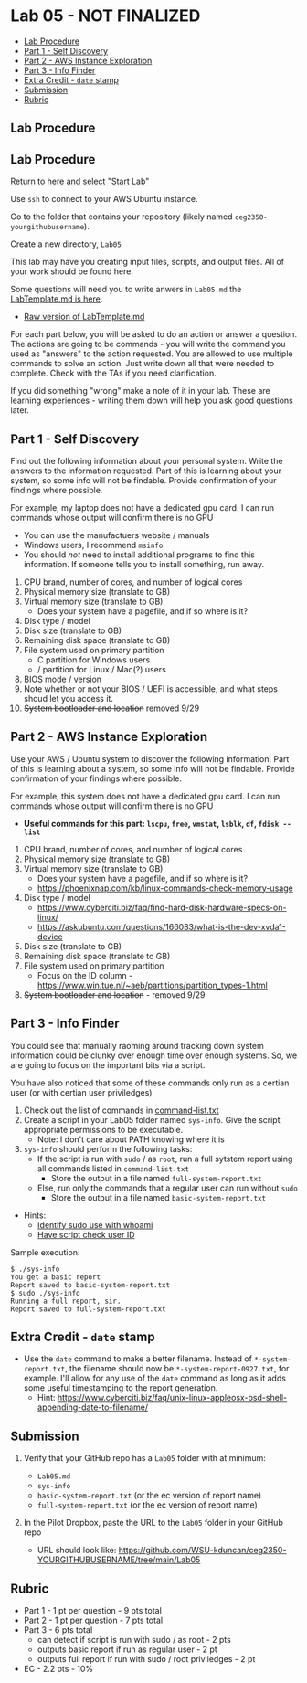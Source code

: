 # Lab 05 - NOT FINALIZED

- [Lab Procedure](#Lab-Procedure)
- [Part 1 - Self Discovery](#Part-1---Self-Discovery)
- [Part 2 - AWS Instance Exploration](#Part-2---AWS-Instance-Exploration)
- [Part 3 - Info Finder](#Part-3---Info-Finder)
- [Extra Credit - `date` stamp](#Extra-Credit---`date`-stamp)
- [Submission](#Submission)
- [Rubric](#Rubric)

## Lab Procedure

## Lab Procedure

[Return to here and select "Start Lab"](https://awsacademy.instructure.com/courses/13249/modules/items/1136419)

Use `ssh` to connect to your AWS Ubuntu instance.

Go to the folder that contains your repository (likely named `ceg2350-yourgithubusername`).

Create a new directory, `Lab05`

This lab may have you creating input files, scripts, and output files. All of your work should be found here.

Some questions will need you to write anwers in `Lab05.md` the [LabTemplate.md is here](LabTemplate.md).

- [Raw version of LabTemplate.md](https://raw.githubusercontent.com/pattonsgirl/Spring2022-CEG2350/main/Labs/Lab05/LabTemplate.md)

For each part below, you will be asked to do an action or answer a question. The actions are going to be commands - you will write the command you used as "answers" to the action requested. You are allowed to use multiple commands to solve an action. Just write down all that were needed to complete. Check with the TAs if you need clarification.

If you did something "wrong" make a note of it in your lab. These are learning experiences - writing them down will help you ask good questions later.

## Part 1 - Self Discovery

Find out the following information about your personal system. Write the answers to the information requested. Part of this is learning about your system, so some info will not be findable. Provide confirmation of your findings where possible.

For example, my laptop does not have a dedicated gpu card. I can run commands whose output will confirm there is no GPU

- You can use the manufactuers website / manuals
- Windows users, I recommend `msinfo`
- You should _not_ need to install additional programs to find this information. If someone tells you to install something, run away.

1. CPU brand, number of cores, and number of logical cores
2. Physical memory size (translate to GB)
3. Virtual memory size (translate to GB)
   - Does your system have a pagefile, and if so where is it?
4. Disk type / model
5. Disk size (translate to GB)
6. Remaining disk space (translate to GB)
7. File system used on primary partition
   - C partition for Windows users
   - / partition for Linux / Mac(?) users
8. BIOS mode / version
9. Note whether or not your BIOS / UEFI is accessible, and what steps shoud let you access it.
10. ~~System bootloader and location~~ removed 9/29

## Part 2 - AWS Instance Exploration

Use your AWS / Ubuntu system to discover the following information. Part of this is learning about a system, so some info will not be findable. Provide confirmation of your findings where possible.

For example, this system does not have a dedicated gpu card. I can run commands whose output will confirm there is no GPU

- **Useful commands for this part: `lscpu`, `free`, `vmstat`, `lsblk`, `df`, `fdisk --list`**

1. CPU brand, number of cores, and number of logical cores
2. Physical memory size (translate to GB)
3. Virtual memory size (translate to GB)
   - Does your system have a pagefile, and if so where is it?
   - https://phoenixnap.com/kb/linux-commands-check-memory-usage
4. Disk type / model
   - https://www.cyberciti.biz/faq/find-hard-disk-hardware-specs-on-linux/
   - https://askubuntu.com/questions/166083/what-is-the-dev-xvda1-device
5. Disk size (translate to GB)
6. Remaining disk space (translate to GB)
7. File system used on primary partition
   - Focus on the ID column - https://www.win.tue.nl/~aeb/partitions/partition_types-1.html
8. ~~System bootloader and location~~ - removed 9/29

## Part 3 - Info Finder

You could see that manually raoming around tracking down system information could be clunky over enough time over enough systems. So, we are going to focus on the important bits via a script.

You have also noticed that some of these commands only run as a certian user (or with certian user priviledges)

1. Check out the list of commands in [command-list.txt](command-list.txt)
2. Create a script in your Lab05 folder named `sys-info`. Give the script appropriate permissions to be executable.
   - Note: I don't care about PATH knowing where it is
3. `sys-info` should perform the following tasks:
   - If the script is run with `sudo` / as `root`, run a full sytstem report using all commands listed in `command-list.txt`
     - Store the output in a file named `full-system-report.txt`
   - Else, run only the commands that a regular user can run without `sudo`
     - Store the output in a file named `basic-system-report.txt`

- Hints:
  - [Identify sudo use with whoami](https://www.baeldung.com/linux/identify-user-called-by-sudo)
  - [Have script check user ID](https://www.cyberciti.biz/tips/shell-root-user-check-script.html)

Sample execution:

```
$ ./sys-info
You get a basic report
Report saved to basic-system-report.txt
$ sudo ./sys-info
Running a full report, sir.
Report saved to full-system-report.txt
```

## Extra Credit - `date` stamp

- Use the `date` command to make a better filename. Instead of `*-system-report.txt`, the filename should now be `*-system-report-0927.txt`, for example. I'll allow for any use of the `date` command as long as it adds some useful timestamping to the report generation.
  - Hint: https://www.cyberciti.biz/faq/unix-linux-appleosx-bsd-shell-appending-date-to-filename/

## Submission

1. Verify that your GitHub repo has a `Lab05` folder with at minimum:

   - `Lab05.md`
   - `sys-info`
   - `basic-system-report.txt` (or the ec version of report name)
   - `full-system-report.txt` (or the ec version of report name)

2. In the Pilot Dropbox, paste the URL to the `Lab05` folder in your GitHub repo
   - URL should look like: https://github.com/WSU-kduncan/ceg2350-YOURGITHUBUSERNAME/tree/main/Lab05

## Rubric

- Part 1 - 1 pt per question - 9 pts total
- Part 2 - 1 pt per question - 7 pts total
- Part 3 - 6 pts total
  - can detect if script is run with sudo / as root - 2 pts
  - outputs basic report if run as regular user - 2 pt
  - outputs full report if run with sudo / root priviledges - 2 pt
- EC - 2.2 pts - 10%
